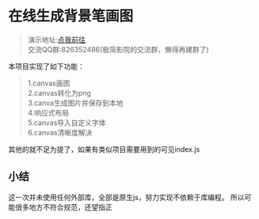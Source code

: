# 在线生成背景笔画图  
> 演示地址:[点我前往](https://picture.sixming.com/)   
> 交流QQ群:826352486(极简影院的交流群，懒得再建群了)  

本项目实现了如下功能：  
> 1.canvas画图  
> 2.canvas转化为png  
> 3.canva生成图片并保存到本地  
> 4.响应式布局    
> 5.canvas导入自定义字体  
> 6.canvas清晰度解决

其他的就不足为提了，如果有类似项目需要用到的可见index.js
  
  
  
## 小结  
这一次并未使用任何外部库，全部是原生js，努力实现不依赖于库编程。
所以可能很多地方不符合规范，还望指正



